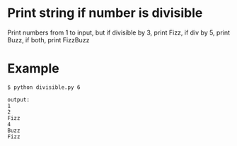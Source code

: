 # Print string if number is divisible
Print numbers from 1 to input, but 
    if divisible by 3, print Fizz, 
    if div by 5, print Buzz, 
    if both, print FizzBuzz
    
# Example
```
$ python divisible.py 6

output:
1
2
Fizz
4
Buzz
Fizz
```
